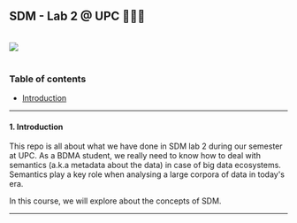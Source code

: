 ## SDM - Lab 2 @ UPC 👨🏻‍💻

</br>

<div>
  <a href="https://open.vscode.dev/mohammadzainabbas/SDM-Lab-2" target="_blank" style="cursor: pointer;"> 
    <img src="https://open.vscode.dev/badges/open-in-vscode.svg" style="cursor: pointer;"/>
  </a>
</div>

</br>

### Table of contents

- [Introduction](#introduction)

---

<a id="introduction" />

#### 1. Introduction

This repo is all about what we have done in SDM lab 2 during our semester at UPC. As a BDMA student, we really need to know how to deal with semantics (a.k.a metadata about the data) in case of big data ecosystems. Semantics play a key role when analysing a large corpora of data in today's era. 

In this course, we will explore about the concepts of SDM.

---

